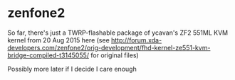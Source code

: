 # zenfone2

So far, there's just a TWRP-flashable package of ycavan's ZF2 551ML KVM kernel from 20 Aug 2015 here
(see http://forum.xda-developers.com/zenfone2/orig-development/fhd-kernel-ze551-kvm-bridge-compiled-t3145055/ for original files)

Possibly more later if I decide I care enough
